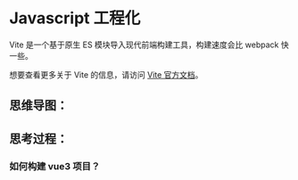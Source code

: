 # Javascript 工程化

Vite 是一个基于原生 ES 模块导入现代前端构建工具，构建速度会比 webpack 快一些。

想要查看更多关于 Vite 的信息，请访问 [Vite 官方文档](https://cn.vite.dev/guide/)。

## 思维导图：

<ElMindmap :data="data" height="500" offsetLeft="50" />

<script setup>
import { ref } from "vue";
const data = ref({
	data: {
		text: "Vite",
	},
	children: [
		{ data: { text: "别名 alias" }, note: "配置文件夹别名可以简化模块导入路径，提高代码的可读性和可维护性。" },
		{ data: { text: "服务器端口 port", note: "设置测试服务器的运行端口，方便在本地进行开发和调试。" } },
	],
})
</script>


## 思考过程：

### 如何构建 vue3 项目？

<!--@include: ./contents/build-vue3.md-->